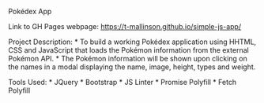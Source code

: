Pokédex App

Link to GH Pages webpage: https://t-mallinson.github.io/simple-js-app/

Project Description:
    * To build a working Pokédex application using HHTML, CSS and JavaScript that loads the Pokémon information from the external Pokémon API.
    * The Pokémon information will be shown upon clicking on the names in a modal displaying the name, image, height, types and weight.

Tools Used:
    * JQuery
    * Bootstrap
    * JS Linter
    * Promise Polyfill
    * Fetch Polyfill